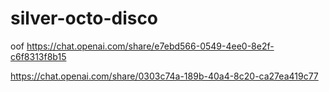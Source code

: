 # silver-octo-disco
oof
https://chat.openai.com/share/e7ebd566-0549-4ee0-8e2f-c6f8313f8b15



https://chat.openai.com/share/0303c74a-189b-40a4-8c20-ca27ea419c77
